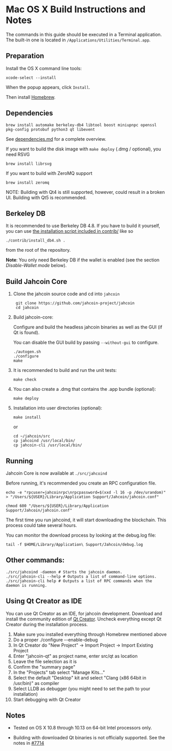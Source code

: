 Mac OS X Build Instructions and Notes
====================================
The commands in this guide should be executed in a Terminal application.
The built-in one is located in `/Applications/Utilities/Terminal.app`.

Preparation
-----------
Install the OS X command line tools:

`xcode-select --install`

When the popup appears, click `Install`.

Then install [Homebrew](https://brew.sh).

Dependencies
----------------------

    brew install automake berkeley-db4 libtool boost miniupnpc openssl pkg-config protobuf python3 qt libevent

See [dependencies.md](dependencies.md) for a complete overview.

If you want to build the disk image with `make deploy` (.dmg / optional), you need RSVG

    brew install librsvg

If you want to build with ZeroMQ support
    
    brew install zeromq

NOTE: Building with Qt4 is still supported, however, could result in a broken UI. Building with Qt5 is recommended.

Berkeley DB
-----------
It is recommended to use Berkeley DB 4.8. If you have to build it yourself,
you can use [the installation script included in contrib/](/contrib/install_db4.sh)
like so

```shell
./contrib/install_db4.sh .
```

from the root of the repository.

**Note**: You only need Berkeley DB if the wallet is enabled (see the section *Disable-Wallet mode* below).

Build Jahcoin Core
------------------------

1. Clone the jahcoin source code and cd into `jahcoin`

        git clone https://github.com/jahcoin-project/jahcoin
        cd jahcoin

2.  Build jahcoin-core:

    Configure and build the headless jahcoin binaries as well as the GUI (if Qt is found).

    You can disable the GUI build by passing `--without-gui` to configure.

        ./autogen.sh
        ./configure
        make

3.  It is recommended to build and run the unit tests:

        make check

4.  You can also create a .dmg that contains the .app bundle (optional):

        make deploy

5.  Installation into user directories (optional):

        make install

    or

        cd ~/jahcoin/src
        cp jahcoind /usr/local/bin/
        cp jahcoin-cli /usr/local/bin/

Running
-------

Jahcoin Core is now available at `./src/jahcoind`

Before running, it's recommended you create an RPC configuration file.

    echo -e "rpcuser=jahcoinrpc\nrpcpassword=$(xxd -l 16 -p /dev/urandom)" > "/Users/${USER}/Library/Application Support/Jahcoin/jahcoin.conf"

    chmod 600 "/Users/${USER}/Library/Application Support/Jahcoin/jahcoin.conf"

The first time you run jahcoind, it will start downloading the blockchain. This process could take several hours.

You can monitor the download process by looking at the debug.log file:

    tail -f $HOME/Library/Application\ Support/Jahcoin/debug.log

Other commands:
-------

    ./src/jahcoind -daemon # Starts the jahcoin daemon.
    ./src/jahcoin-cli --help # Outputs a list of command-line options.
    ./src/jahcoin-cli help # Outputs a list of RPC commands when the daemon is running.

Using Qt Creator as IDE
------------------------
You can use Qt Creator as an IDE, for jahcoin development.
Download and install the community edition of [Qt Creator](https://www.qt.io/download/).
Uncheck everything except Qt Creator during the installation process.

1. Make sure you installed everything through Homebrew mentioned above
2. Do a proper ./configure --enable-debug
3. In Qt Creator do "New Project" -> Import Project -> Import Existing Project
4. Enter "jahcoin-qt" as project name, enter src/qt as location
5. Leave the file selection as it is
6. Confirm the "summary page"
7. In the "Projects" tab select "Manage Kits..."
8. Select the default "Desktop" kit and select "Clang (x86 64bit in /usr/bin)" as compiler
9. Select LLDB as debugger (you might need to set the path to your installation)
10. Start debugging with Qt Creator

Notes
-----

* Tested on OS X 10.8 through 10.13 on 64-bit Intel processors only.

* Building with downloaded Qt binaries is not officially supported. See the notes in [#7714](https://github.com/bitcoin/bitcoin/issues/7714)
